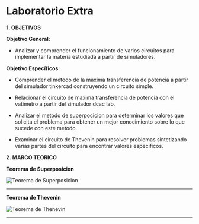 # Laboratorio Extra

**1. OBJETIVOS** 

**Objetivo General:**

* Analizar y comprender el funcionamiento de varios circuitos para implementar la materia estudiada a partir de simuladores. 

**Objetivo Específicos:**

* Comprender el metodo de la maxima transferencia de potencia a partir del simulador tinkercad construyendo un circuito simple.

* Relacionar el circuito de maxima transferencia de potencia con el vatimetro a partir del simulador dcac lab. 

* Analizar el metodo de superpocicion para determinar los valores que solicita el problema para obtener un mejor conocimiento sobre lo que sucede con este metodo.

* Examinar el circuito de Thevenin para resolver problemas sintetizando varias partes del circuito para encontrar valores especificos. 

**2. MARCO TEORICO**

**Teorema de Superposicion**

![Teorema de Superposicion](https://user-images.githubusercontent.com/105677231/183779585-1b03486a-34cc-4254-8b9f-724ee45ec4a6.JPG)
***

**Teorema de Thevenin**

![Teorema de Thenevin](https://user-images.githubusercontent.com/105677231/183779622-ea299748-cc84-4351-994f-2c0c6d47798f.JPG)
***

